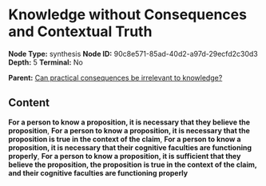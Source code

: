 # Knowledge without Consequences and Contextual Truth

**Node Type:** synthesis
**Node ID:** 90c8e571-85ad-40d2-a97d-29ecfd2c30d3
**Depth:** 5
**Terminal:** No

**Parent:** [Can practical consequences be irrelevant to knowledge?](can-practical-consequences-be-irrelevant-to-knowledge-antithesis-67122926-8727-4655-b3e8-b24f30de7e6d.md)

## Content

**For a person to know a proposition, it is necessary that they believe the proposition**, **For a person to know a proposition, it is necessary that the proposition is true in the context of the claim**, **For a person to know a proposition, it is necessary that their cognitive faculties are functioning properly**, **For a person to know a proposition, it is sufficient that they believe the proposition, the proposition is true in the context of the claim, and their cognitive faculties are functioning properly**
